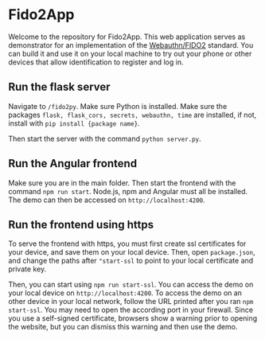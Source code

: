 # Fido2App

Welcome to the repository for Fido2App. This web application serves as demonstrator for an implementation of the [Webauthn/FIDO2](https://webauthn.guide/) standard. You can build it and use it on your local machine to try out your phone or other devices that allow identification to register and log in.

## Run the flask server
Navigate to `/fido2py`. Make sure Python is installed. Make sure the packages `flask, flask_cors, secrets, webauthn, time` are installed, if not, install with `pip install {package name}`.

Then start the server with the command `python server.py`.

## Run the Angular frontend
Make sure you are in the main folder. Then start the frontend with the command `npm run start`. Node.js, npm and Angular must all be installed. The demo can then be accessed on `http://localhost:4200`.

## Run the frontend using https
To serve the frontend with https, you must first create ssl certificates for your device, and save them on your local device. Then, open `package.json`, and change the paths after `"start-ssl` to point to your local certificate and private key.

Then, you can start using `npm run start-ssl`. You can access the demo on your local device on `http://localhost:4200`.
To access the demo on an other device in your local network, follow the URL printed after you ran `npm start-ssl`. You may need to open the according port in your firewall. Since you use a self-signed certificate, browsers show a warning prior to opening the website, but you can dismiss this warning and then use the demo.
